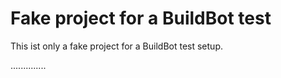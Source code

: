 Fake project for a BuildBot test
================================

This ist only a fake project for a BuildBot test setup.

..............
